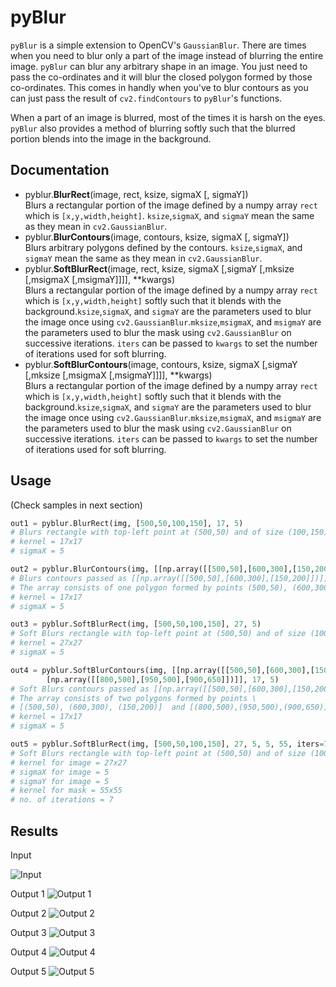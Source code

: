 # pyBlur

`pyBlur` is a simple extension to OpenCV's `GaussianBlur`. There are times when you need to blur only a part of the image instead of blurring the entire image. `pyBlur` can blur any arbitrary shape in an image. You just need to pass the co-ordinates and it will blur the closed polygon formed by those co-ordinates. This comes in handly when you've to blur contours as you can just pass the result of `cv2.findContours` to `pyBlur`'s functions.  

When a part of an image is blurred, most of the times it is harsh on the eyes. `pyBlur` also provides a method of blurring softly such that the blurred portion blends into the image in the background.  

## Documentation 

* pyblur.**BlurRect**(image, rect, ksize, sigmaX [, sigmaY])  
Blurs a rectangular portion of the image defined by a numpy array `rect` which is `[x,y,width,height]`. `ksize`,`sigmaX`, and `sigmaY` mean the same as they mean in `cv2.GaussianBlur`.
* pyblur.**BlurContours**(image, contours, ksize, sigmaX [, sigmaY])  
Blurs arbitrary polygons defined by the contours. `ksize`,`sigmaX`, and `sigmaY` mean the same as they mean in `cv2.GaussianBlur`.
* pyblur.**SoftBlurRect**(image, rect, ksize, sigmaX [,sigmaY [,mksize [,msigmaX [,msigmaY]]]], **kwargs)  
Blurs a rectangular portion of the image defined by a numpy array `rect` which is `[x,y,width,height]` softly such that it blends with the background.`ksize`,`sigmaX`, and `sigmaY` are the parameters used to blur the image once using `cv2.GaussianBlur`.`mksize`,`msigmaX`, and `msigmaY` are the parameters used to blur the mask using `cv2.GaussianBlur` on successive iterations. `iters` can be passed to `kwargs` to set the number of iterations used for soft blurring.
* pyblur.**SoftBlurContours**(image, contours, ksize, sigmaX [,sigmaY [,mksize [,msigmaX [,msigmaY]]]], **kwargs)  
Blurs a rectangular portion of the image defined by a numpy array `rect` which is `[x,y,width,height]` softly such that it blends with the background.`ksize`,`sigmaX`, and `sigmaY` are the parameters used to blur the image once using `cv2.GaussianBlur`.`mksize`,`msigmaX`, and `msigmaY` are the parameters used to blur the mask using `cv2.GaussianBlur` on successive iterations. `iters` can be passed to `kwargs` to set the number of iterations used for soft blurring.



## Usage  

(Check samples in next section)

```python
out1 = pyblur.BlurRect(img, [500,50,100,150], 17, 5) 
# Blurs rectangle with top-left point at (500,50) and of size (100,150).
# kernel = 17x17
# sigmaX = 5
```
```python
out2 = pyblur.BlurContours(img, [[np.array([[500,50],[600,300],[150,200]])]], 17, 5)
# Blurs contours passed as [[np.array([[500,50],[600,300],[150,200]])]].
# The array consists of one polygon formed by points (500,50), (600,300), and (150,200).
# kernel = 17x17
# sigmaX = 5
```
```python
out3 = pyblur.SoftBlurRect(img, [500,50,100,150], 27, 5)
# Soft Blurs rectangle with top-left point at (500,50) and of size (100,150).
# kernel = 27x27
# sigmaX = 5
```
```python
out4 = pyblur.SoftBlurContours(img, [[np.array([[500,50],[600,300],[150,200]])],
		[np.array([[800,500],[950,500],[900,650]])]], 17, 5)
# Soft Blurs contours passed as [[np.array([[500,50],[600,300],[150,200]])]].
# The array consists of two polygons formed by points \
# [(500,50), (600,300), (150,200)]  and [(800,500),(950,500),(900,650)].
# kernel = 17x17
# sigmaX = 5
```
```python
out5 = pyblur.SoftBlurRect(img, [500,50,100,150], 27, 5, 5, 55, iters=7)
# Soft Blurs rectangle with top-left point at (500,50) and of size (100,150).
# kernel for image = 27x27
# sigmaX for image = 5
# sigmaY for image = 5
# kernel for mask = 55x55
# no. of iterations = 7
```

## Results

Input

![Input](https://github.com/abdulfatir/pyBlur/raw/master/examples/in.jpg)

Output 1
![Output 1](https://github.com/abdulfatir/pyBlur/raw/master/examples/harsh-rect.jpg)

Output 2
![Output 2](https://github.com/abdulfatir/pyBlur/raw/master/examples/harsh-contour.jpg)

Output 3
![Output 3](https://github.com/abdulfatir/pyBlur/raw/master/examples/soft-rect.jpg)

Output 4
![Output 4](https://github.com/abdulfatir/pyBlur/raw/master/examples/soft-contour.jpg)

Output 5
![Output 5](https://github.com/abdulfatir/pyBlur/raw/master/examples/soft-rect-args.jpg)
